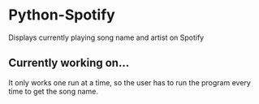 # Python-Spotify
Displays currently playing song name and artist on Spotify
## Currently working on...
It only works one run at a time, so the user has to run the program every time to get the song name.
